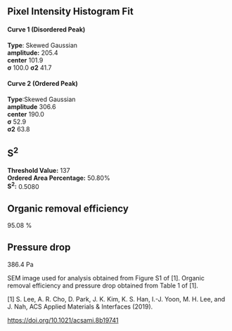 ## Pixel Intensity Histogram Fit

#### Curve 1 (Disordered Peak)
**Type**: Skewed Gaussian\
**amplitude:** 205.4\
**center** 101.9\
**σ** 100.0
**σ2** 41.7


#### Curve 2 (Ordered Peak)
**Type**:Skewed Gaussian\
**amplitude** 306.6\
**center** 190.0\
**σ** 52.9\
**σ2** 63.8


## S<sup>2</sup>
**Threshold Value:** 137\
**Ordered Area Percentage:** 50.80%\
**S<sup>2</sup>:** 0.5080



## Organic removal efficiency
95.08 %

## Pressure drop 
386.4 Pa


SEM image used for analysis obtained from Figure S1 of [1]. Organic removal efficiency and pressure drop obtained from Table 1 of [1].


[1] S. Lee, A. R. Cho, D. Park, J. K. Kim, K. S. Han, I.-J. Yoon, M. H. Lee, and J. Nah, ACS Applied Materials & Interfaces (2019).


https://doi.org/10.1021/acsami.8b19741








